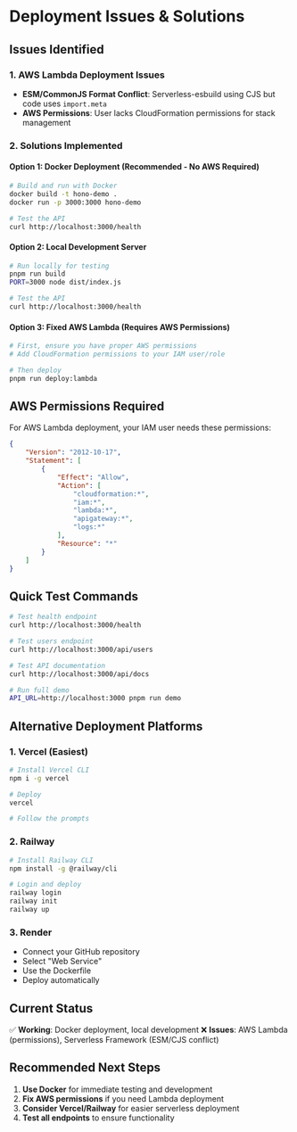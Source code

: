 # Deployment Issues & Solutions

## Issues Identified

### 1. AWS Lambda Deployment Issues
- **ESM/CommonJS Format Conflict**: Serverless-esbuild using CJS but code uses `import.meta`
- **AWS Permissions**: User lacks CloudFormation permissions for stack management

### 2. Solutions Implemented

#### Option 1: Docker Deployment (Recommended - No AWS Required)
```bash
# Build and run with Docker
docker build -t hono-demo .
docker run -p 3000:3000 hono-demo

# Test the API
curl http://localhost:3000/health
```

#### Option 2: Local Development Server
```bash
# Run locally for testing
pnpm run build
PORT=3000 node dist/index.js

# Test the API
curl http://localhost:3000/health
```

#### Option 3: Fixed AWS Lambda (Requires AWS Permissions)
```bash
# First, ensure you have proper AWS permissions
# Add CloudFormation permissions to your IAM user/role

# Then deploy
pnpm run deploy:lambda
```

## AWS Permissions Required

For AWS Lambda deployment, your IAM user needs these permissions:
```json
{
    "Version": "2012-10-17",
    "Statement": [
        {
            "Effect": "Allow",
            "Action": [
                "cloudformation:*",
                "iam:*",
                "lambda:*",
                "apigateway:*",
                "logs:*"
            ],
            "Resource": "*"
        }
    ]
}
```

## Quick Test Commands

```bash
# Test health endpoint
curl http://localhost:3000/health

# Test users endpoint
curl http://localhost:3000/api/users

# Test API documentation
curl http://localhost:3000/api/docs

# Run full demo
API_URL=http://localhost:3000 pnpm run demo
```

## Alternative Deployment Platforms

### 1. Vercel (Easiest)
```bash
# Install Vercel CLI
npm i -g vercel

# Deploy
vercel

# Follow the prompts
```

### 2. Railway
```bash
# Install Railway CLI
npm install -g @railway/cli

# Login and deploy
railway login
railway init
railway up
```

### 3. Render
- Connect your GitHub repository
- Select "Web Service"
- Use the Dockerfile
- Deploy automatically

## Current Status

✅ **Working**: Docker deployment, local development
❌ **Issues**: AWS Lambda (permissions), Serverless Framework (ESM/CJS conflict)

## Recommended Next Steps

1. **Use Docker** for immediate testing and development
2. **Fix AWS permissions** if you need Lambda deployment
3. **Consider Vercel/Railway** for easier serverless deployment
4. **Test all endpoints** to ensure functionality

